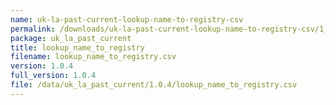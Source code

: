 ```yaml
---
name: uk-la-past-current-lookup-name-to-registry-csv
permalink: /downloads/uk-la-past-current-lookup-name-to-registry-csv/1_0_4
package: uk_la_past_current
title: lookup_name_to_registry
filename: lookup_name_to_registry.csv
version: 1.0.4
full_version: 1.0.4
file: /data/uk_la_past_current/1.0.4/lookup_name_to_registry.csv
---
```

